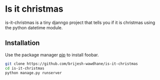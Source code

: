 # Is it christmas

is-it-christmas is a tiny djanngo project that tells you if it is christmas using the python datetime module.

## Installation

Use the package manager [pip](https://pip.pypa.io/en/stable/) to install foobar.

```bash
git clone https://github.com/brijesh-wawdhane/is-it-christmas
cd is-it-christmas
python manage.py runserver
